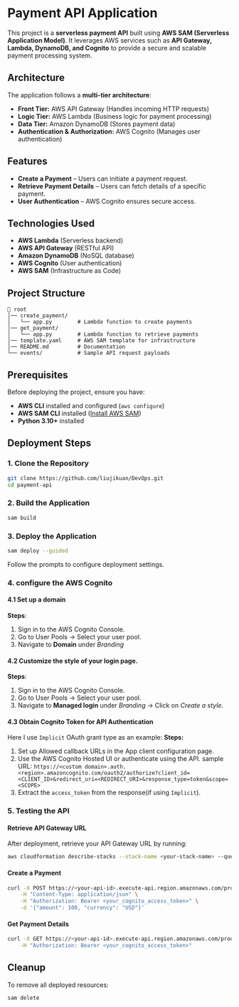 


# Payment API Application

This project is a **serverless payment API** built using **AWS SAM (Serverless Application Model)**. It leverages AWS services such as **API Gateway, Lambda, DynamoDB, and Cognito** to provide a secure and scalable payment processing system.

## Architecture

The application follows a **multi-tier architecture**:

- **Front Tier:** AWS API Gateway (Handles incoming HTTP requests)
- **Logic Tier:** AWS Lambda (Business logic for payment processing)
- **Data Tier:** Amazon DynamoDB (Stores payment data)
- **Authentication & Authorization:** AWS Cognito (Manages user authentication)

## Features

- **Create a Payment** – Users can initiate a payment request.
- **Retrieve Payment Details** – Users can fetch details of a specific payment.
- **User Authentication** – AWS Cognito ensures secure access.

## Technologies Used

- **AWS Lambda** (Serverless backend)
- **AWS API Gateway** (RESTful API)
- **Amazon DynamoDB** (NoSQL database)
- **AWS Cognito** (User authentication)
- **AWS SAM** (Infrastructure as Code)

## Project Structure

```
📂 root
│── create_payment/
│   └── app.py        # Lambda function to create payments
│── get_payment/
│   └── app.py        # Lambda function to retrieve payments
│── template.yaml     # AWS SAM template for infrastructure
│── README.md         # Documentation
└── events/           # Sample API request payloads

```

## Prerequisites

Before deploying the project, ensure you have:

- **AWS CLI** installed and configured (`aws configure`)
- **AWS SAM CLI** installed ([Install AWS SAM](https://docs.aws.amazon.com/serverless-application-model/latest/developerguide/install-sam-cli.html))
- **Python 3.10+** installed

## Deployment Steps

### 1. Clone the Repository
```bash
git clone https://github.com/liujikuan/DevOps.git
cd payment-api
```

### 2. Build the Application
```bash
sam build
```

### 3. Deploy the Application
```bash
sam deploy --guided
```
Follow the prompts to configure deployment settings.

### 4. configure the AWS Cognito
#### 4.1 Set up a domain 
**Steps**:
1. Sign in to the AWS Cognito Console.
2. Go to User Pools → Select your user pool.
3. Navigate to **Domain** under *Branding*
#### 4.2 Customize the style of your login page.
**Steps**:
1. Sign in to the AWS Cognito Console.
2. Go to User Pools → Select your user pool.
3. Navigate to **Managed login** under *Branding* → Click on *Create a style*.
#### 4.3 Obtain Cognito Token for API Authentication
Here I use `Implicit` OAuth grant type as an example:
**Steps:**
1. Set up Allowed callback URLs in the App client configuration page.
2. Use the AWS Cognito Hosted UI or authenticate using the API.
sample URL: 
`https://<custom domain>.auth.<region>.amazoncognito.com/oauth2/authorize?client_id=<CLIENT_ID>&redirect_uri=<REDIRECT_URI>&response_type=token&scope=<SCOPE>`
3. Extract the `access_token` from the response(if using  `Implicit`).
### 5. Testing the API
#### Retrieve API Gateway URL
After deployment, retrieve your API Gateway URL by running:
```bash
aws cloudformation describe-stacks --stack-name <your-stack-name> --query "Stacks[0].Outputs[?OutputKey=='ApiGatewayInvokeURL'].OutputValue" --output text
```
#### Create a Payment
```bash
curl -X POST https://<your-api-id>.execute-api.region.amazonaws.com/prod/payment \
    -H "Content-Type: application/json" \
    -H "Authorization: Bearer <your_cognito_access_token>" \
    -d '{"amount": 100, "currency": "USD"}'
```

#### Get Payment Details
```bash
curl -X GET https://<your-api-id>.execute-api.region.amazonaws.com/prod/payment?paymentId=<payment_id> \
    -H "Authorization: Bearer <your_cognito_access_token>"
```




## Cleanup

To remove all deployed resources:
```bash
sam delete
```



